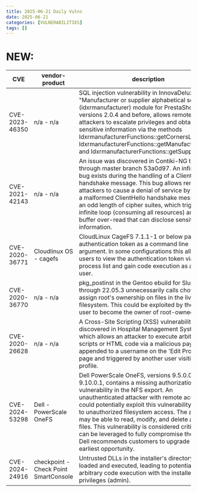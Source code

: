 ```yaml
---
title: 2025-06-21 Daily Vulns
date: 2025-06-21
categories: [VULNERABILITIES]
tags: []
---
```


# NEW:

| CVE            | vendor-product                        | description                                                                                                                                                                                                                                                                                                                                                                                                                                                                                                 | metric                          | Referenceurl                                                                                                                                                                                                                                                                                                                                                                   | title                                                      | GithubURL     |                                                                                                                                   |
| -------------- | ------------------------------------- | ----------------------------------------------------------------------------------------------------------------------------------------------------------------------------------------------------------------------------------------------------------------------------------------------------------------------------------------------------------------------------------------------------------------------------------------------------------------------------------------------------------- | ------------------------------- | ------------------------------------------------------------------------------------------------------------------------------------------------------------------------------------------------------------------------------------------------------------------------------------------------------------------------------------------------------------------------------ | ---------------------------------------------------------- | ------------- | --------------------------------------------------------------------------------------------------------------------------------- |
| CVE-2023-46350 | n/a - n/a                             | SQL injection vulnerability in InnovaDeluxe "Manufacturer or supplier alphabetical search" (idxrmanufacturer) module for PrestaShop versions 2.0.4 and before, allows remote attackers to escalate privileges and obtain sensitive information via the methods IdxrmanufacturerFunctions::getCornersLink, IdxrmanufacturerFunctions::getManufacturersLike and IdxrmanufacturerFunctions::getSuppliersLike.                                                                                                  | CNA n/a CVSS3.1: 9.8 - CRITICAL | [0](https://security.friendsofpresta.org/modules/2024/02/08/idxrmanufacturer.html)                                                                                                                                                                                                                                                                                             | Exploitation: noneAutomatable: yesTechnical Impact: total  | undefined     | [github](https://github.com/cisagov/vulnrichment/raw/461b186ed4ec1316554bb278c9415f4813179dfd/2023%2F46xxx%2FCVE-2023-46350.json) |
| CVE-2021-42143 | n/a - n/a                             | An issue was discovered in Contiki-NG tinyDTLS through master branch 53a0d97\. An infinite loop bug exists during the handling of a ClientHello handshake message. This bug allows remote attackers to cause a denial of service by sending a malformed ClientHello handshake message with an odd length of cipher suites, which triggers an infinite loop (consuming all resources) and a buffer over-read that can disclose sensitive information.                                                        | CNA n/a CVSS3.1: 9.1 - CRITICAL | [0](https://seclists.org/fulldisclosure/2024/Jan/16)                                                                                                                                                                                                                                                                                                                           | Exploitation: noneAutomatable: noTechnical Impact: partial | undefined     | [github](https://github.com/cisagov/vulnrichment/raw/9a714fdd597f7758752ff5d8ef8982f51609101a/2021%2F42xxx%2FCVE-2021-42143.json) |
| CVE-2020-36771 | Cloudlinux OS - cagefs                | CloudLinux CageFS 7.1.1-1 or below passes the authentication token as a command line argument. In some configurations this allows local users to view the authentication token via the process list and gain code execution as another user.                                                                                                                                                                                                                                                                | CNA n/a CVSS3.1: 7.8 - HIGH     | [0](https://blog.cloudlinux.com/cagefs-lve-wrappers-and-bsock-have-been-rolled-out-to-100) [1](https://seclists.org/fulldisclosure/2024/Jan/24) [2](https://packetstormsecurity.com/files/176790/CloudLinux-CageFS-7.1.1-1-Token-Disclosure.html) [3](https://github.com/sbaresearch/advisories/tree/public/2020/SBA-ADV-20200707-01%5FCloudLinux%5FCageFS%5FToken%5FDisclosure) | Exploitation: noneAutomatable: noTechnical Impact: total   | undefined     | [github](https://github.com/cisagov/vulnrichment/raw/0ee34f8ce282610878d102f6401a075e439febf3/2020%2F36xxx%2FCVE-2020-36771.json) |
| CVE-2020-36770 | n/a - n/a                             | pkg\_postinst in the Gentoo ebuild for Slurm through 22.05.3 unnecessarily calls chown to assign root's ownership on files in the live root filesystem. This could be exploited by the slurm user to become the owner of root-owned files.                                                                                                                                                                                                                                                                  | CNA n/a CVSS3.1: 7.8 - HIGH     | [0](https://bugs.gentoo.org/631552)                                                                                                                                                                                                                                                                                                                                            | Exploitation: noneAutomatable: noTechnical Impact: total   | undefined     | [github](https://github.com/cisagov/vulnrichment/raw/ef5863dc9a4a4166323c929c83db5df3c59742cc/2020%2F36xxx%2FCVE-2020-36770.json) |
| CVE-2020-26628 | n/a - n/a                             | A Cross-Site Scripting (XSS) vulnerability was discovered in Hospital Management System V4.0 which allows an attacker to execute arbitrary web scripts or HTML code via a malicious payload appended to a username on the 'Edit Profile" page and triggered by another user visiting the profile.                                                                                                                                                                                                           | CNA n/a CVSS3.1: 6.1 - MEDIUM   | [0](https://packetstormsecurity.com/files/176302/Hospital-Management-System-4.0-XSS-Shell-Upload-SQL-Injection.html)                                                                                                                                                                                                                                                           | Exploitation: noneAutomatable: noTechnical Impact: partial | undefined     | [github](https://github.com/cisagov/vulnrichment/raw/1004fe86df6e264b0941448cdb1185dec5295f1c/2020%2F26xxx%2FCVE-2020-26628.json) |
| CVE-2024-53298 | Dell - PowerScale OneFS               | Dell PowerScale OneFS, versions 9.5.0.0 through 9.10.0.1, contains a missing authorization vulnerability in the NFS export. An unauthenticated attacker with remote access could potentially exploit this vulnerability leading to unauthorized filesystem access. The attacker may be able to read, modify, and delete arbitrary files. This vulnerability is considered critical as it can be leveraged to fully compromise the system. Dell recommends customers to upgrade at the earliest opportunity. | CVSS3.1: 9.8 - CRITICAL         | [0](https://www.dell.com/support/kbdoc/en-us/000326339/dsa-2025-208-security-update-for-dell-powerscale-onefs-for-multiple-security-vulnerabilities)                                                                                                                                                                                                                           | Exploitation: noneAutomatable: yesTechnical Impact: total  | undefined     | [github](https://github.com/cisagov/vulnrichment/raw/a2b8ab3ddb99d89554c0b98837bd8d8d175c55b5/2024%2F53xxx%2FCVE-2024-53298.json) |
| CVE-2024-24916 | checkpoint - Check Point SmartConsole | Untrusted DLLs in the installer's directory may be loaded and executed, leading to potentially arbitrary code execution with the installer's privileges (admin).                                                                                                                                                                                                                                                                                                                                            | CVSS3.1: 6.5 - MEDIUM           | [0](https://support.checkpoint.com/results/sk/sk183342)                                                                                                                                                                                                                                                                                                                        | Exploitation: noneAutomatable: noTechnical Impact: total   | DLL-HiJacking | [github](https://github.com/cisagov/vulnrichment/raw/8278e53c9176b3d51c9b8c9860b7162f8b5b7fd3/2024%2F24xxx%2FCVE-2024-24916.json) |
